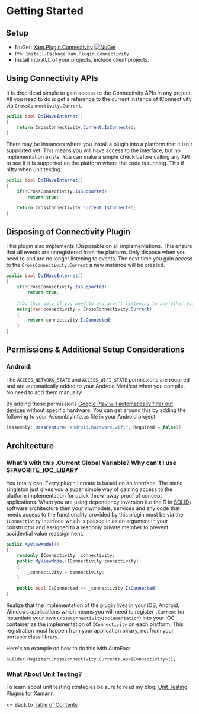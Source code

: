 # Getting Started

## Setup
* NuGet: [Xam.Plugin.Connectivity](http://www.nuget.org/packages/Xam.Plugin.Connectivity) [![NuGet](https://img.shields.io/nuget/v/Xam.Plugin.Connectivity.svg?label=NuGet)](https://www.nuget.org/packages/Xam.Plugin.Connectivity/)
* `PM> Install-Package Xam.Plugin.Connectivity`
* Install into ALL of your projects, include client projects.


## Using Connectivity APIs
It is drop dead simple to gain access to the Connectivity APIs in any project. All you need to do is get a reference to the current instance of IConnectivity via `CrossConnectivity.Current`:

```csharp
public bool DoIHaveInternet()
{
    return CrossConnectivity.Current.IsConnected;
}
```

There may be instances where you install a plugin into a platform that it isn't supported yet. This means you will have access to the interface, but no implementation exists. You can make a simple check before calling any API to see if it is supported on the platform where the code is running. This if nifty when unit testing:

```csharp
public bool DoIHaveInternet()
{
    if(!CrossConnectivity.IsSupported)
        return true;

    return CrossConnectivity.Current.IsConnected;
}
```

## Disposing of Connectivity Plugin
This plugin also implements IDisposable on all implementations. This ensure that all events are unregistered from the platform. Only dispose when you need to and are no longer listening to events. The next time you gain access to the `CrossConnectivity.Current` a new instance will be created.

```csharp
public bool DoIHaveInternet()
{
    if(!CrossConnectivity.IsSupported)
        return true;
        
    //Do this only if you need to and aren't listening to any other events as they will not fire.
    using(var connectivity = CrossConnectivity.Current)
    {
        return connectivity.IsConnected;
    }
}
```


## Permissions & Additional Setup Considerations

### Android:
The `ACCESS_NETWORK_STATE` and `ACCESS_WIFI_STATE` permissions are required and are automatically added to your Android Manifest when you compile. No need to add them manually!

By adding these permissions [Google Play will automatically filter out devices](http://developer.android.com/guide/topics/manifest/uses-feature-element.html#permissions-features) without specific hardware. You can get around this by adding the following to your AssemblyInfo.cs file in your Android project:

```csharp
[assembly: UsesFeature("android.hardware.wifi", Required = false)]
```

## Architecture

### What's with this .Current Global Variable? Why can't I use $FAVORITE_IOC_LIBARY
You totally can! Every plugin I create is based on an interface. The static singleton just gives you a super simple way of gaining access to the platform implementation for quick throw-away proof of concept applications. When you are using dependency inversion (i.e the _D_ in [SOLID](https://en.wikipedia.org/wiki/SOLID_(object-oriented_design))) software architecture then your viwmodels, services and any code that needs access to the functionality provided by this plugin must be via the `IConnectivity` interface which is passed in as an argument in your constructor and assigned to a readonly private member to prevent accidential value reassignment.


```csharp
public MyViewModel()
{
    readonly IConnectivity _connectivity;
    public MyViewModel(IConnectivity connectivity)
    {
        _connectivity = connectivity;
    }

    public bool IsConnected => _connectivity.IsConnected;
}
```

Realize that the implementation of the plugin lives in your iOS, Android, Windows applications which means you will need to register `.Current` (or instantiate your own `CrossConnectivityImplementation`) into your IOC container as the implementation of `IConnectivity` on each platform. This registration must happen from your application binary, not from your portable class library.

Here's an example on how to do this with AutoFac:

```
builder.Register(CrossConnectivity.Current).As<IConnectivity>();
```

### What About Unit Testing?
To learn about unit testing strategies be sure to read my blog: [Unit Testing Plugins for Xamarin](http://motzcod.es/post/159267241302/unit-testing-plugins-for-xamarin)


<= Back to [Table of Contents](README.md)
